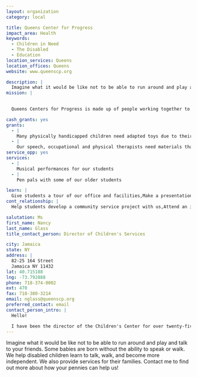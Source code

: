```yaml
---
layout: organization
category: local

title: Queens Center for Progress
impact_area: Health
keywords: 
  - Children in Need
  - The Disabled
  - Education
location_services: Queens
location_offices: Queens
website: www.queenscp.org

description: |
  Imagine what it would be like not to be able to run around and play and talk to your friends. Some babies are born without the ability to speak or walk. We help disabled children learn to talk, walk, and become more independent. We also provide services for their families.  Contact me to find out more about how your pennies can help us!
mission: |
  

  Queens Centers for Progress is made up of people working together to promote the independence of individuals with developmental disabilities.

cash_grants: yes
grants: 
  - |
    Many physically handicapped children need adapted toys due to their limited physical abilities. ($50 and up, per item.)
  - |
    Our speech, occupational and physical therapists need materials that are colorful and fun for the children to use while working on therapy goals. ($25 and up, per item.)
service_opp: yes
services: 
  - |
    Musical performances for our students
  - |
    Pen pals with some of our older students

learn: |
  Give students a tour of our office and facilities,Make a presentation about our organization,Speak over the phone about our work
cont_relationship: |
  Help students develop a community service project with us,Attend an in-school Check Award Assembly if we receive a grant,Help students tell local newspapers and media about their grant and/or project with us,Educate the school by leading a workshop

salutation: Ms
first_name: Nancy
last_name: Glass
title_contact_person: Director of Children's Services

city: Jamaica
state: NY
address: |
  82-25 164 Street  
  Jamaica NY 11432
lat: 40.715188
lng: -73.792888
phone: 718-374-0002
ext: 470
fax: 718-380-3214
email: nglass@queenscp.org
preferred_contact: email
contact_person_intro: |
  Hello!

  I have been the director of the Children's Center for over twenty-five years. I try to provide the best services for children with disabilities, to give them opportunities to learn and to have fun too! Our school is a very pleasant place, where all the staff are very committed to  helping the children grow and progress in any way they can. We have receved three gifts for our school from Common Cents in the past few years.  Keep up the good work!
---
```

Imagine what it would be like not to be able to run around and play and talk to your friends. Some babies are born without the ability to speak or walk. We help disabled children learn to talk, walk, and become more independent. We also provide services for their families.  Contact me to find out more about how your pennies can help us!